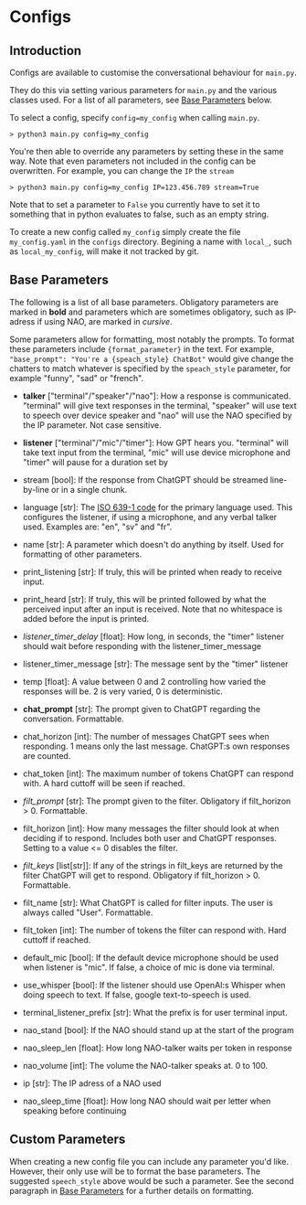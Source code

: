 # Configs

## Introduction
Configs are available to customise the conversational behaviour for `main.py`. 

They do this via setting various parameters for `main.py` and the various classes used. For a list of all parameters, see [Base Parameters](#base-parameters) below. 

To select a config, specify `config=my_config` when calling `main.py`. 
```
> python3 main.py config=my_config
```

You're then able to override any parameters by setting these in the same way. Note that even parameters not included in the config can be overwritten. For example, you can change the `IP`  the `stream` 
```
> python3 main.py config=my_config IP=123.456.789 stream=True
```
Note that to set a parameter to `False` you currently have to set it to something that in python evaluates to false, such as an empty string. 

To create a new config called `my_config` simply create the file `my_config.yaml` in the `configs` directory. Begining a name with `local_`, such as `local_my_config`, will make it not tracked by git. 

## Base Parameters

The following is a list of all base parameters. Obligatory parameters are marked in **bold** and parameters which are sometimes obligatory, such as IP-adress if using NAO, are marked in *cursive*.

Some parameters allow for formatting, most notably the prompts. To format these parameters include `{format_parameter}` in the text. For example, `"base_prompt": "You're a {speach_style} ChatBot"` would give change the chatters to match whatever is specified by the `speach_style` parameter, for example "funny", "sad" or "french".

- **talker** ["terminal"/"speaker"/"nao"]: How a response is communicated. "terminal" will give text responses in the terminal, "speaker" will use text to speech over device speaker and "nao" will use the NAO specified by the IP parameter. Not case sensitive.

- **listener** ["terminal"/"mic"/"timer"]: How GPT hears you. "terminal" will take text input from the terminal, "mic" will use device microphone and "timer" will pause for a duration set by 

- stream [bool]: If the response from ChatGPT should be streamed line-by-line or in a single chunk.

- language [str]: The [ISO 639-1 code](https://en.wikipedia.org/wiki/List_of_ISO_639-1_codes) for the primary language used. This configures the listener, if using a microphone, and any verbal talker used. Examples are: "en", "sv" and "fr". 

- name [str]: A parameter which doesn't do anything by itself. Used for formatting of other parameters.

- print_listening [str]: If truly, this will be printed when ready to receive input. 

- print_heard [str]: If truly, this will be printed followed by what the perceived input after an input is received. Note that no whitespace is added before the input is printed.

- *listener_timer_delay* [float]: How long, in seconds, the "timer" listener should wait before responding with the listener_timer_message

- listener_timer_message [str]: The message sent by the "timer" listener

- temp [float]: A value between 0 and 2 controlling how varied the responses will be. 2 is very varied, 0 is deterministic.

- **chat_prompt** [str]: The prompt given to ChatGPT regarding the conversation. Formattable. 

- chat_horizon [int]: The number of messages ChatGPT sees when responding. 1 means only the last message. ChatGPT:s own responses are counted.

- chat_token [int]: The maximum number of tokens ChatGPT can respond with. A hard cuttoff will be seen if reached.

- *filt_prompt* [str]: The prompt given to the filter. Obligatory if filt_horizon > 0. Formattable. 

- filt_horizon [int]: How many messages the filter should look at when deciding if to respond. Includes both user and ChatGPT responses. Setting to a value <= 0 disables the filter. 

- *filt_keys* [list[str]]: If any of the strings in filt_keys are returned by the filter ChatGPT will get to respond. Obligatory if filt_horizon > 0. Formattable. 

- filt_name [str]: What ChatGPT is called for filter inputs. The user is always called "User". Formattable.

- filt_token [int]: The number of tokens the filter can respond with. Hard cuttoff if reached. 

- default_mic [bool]: If the default device microphone should be used when listener is "mic". If false, a choice of mic is done via terminal.

- use_whisper [bool]: If the listener should use OpenAI:s Whisper when doing speech to text. If false, google text-to-speech is used. 

- terminal_listener_prefix [str]: What the prefix is for user terminal input.

- nao_stand [bool]: If the NAO should stand up at the start of the program

- nao_sleep_len [float]: How long NAO-talker waits per token in response

- nao_volume [int]: The volume the NAO-talker speaks at. 0 to 100.

- ip [str]: The IP adress of a NAO used

- nao_sleep_time [float]: How long NAO should wait per letter when speaking before continuing

## Custom Parameters

When creating a new config file you can include any parameter you'd like. However, their only use will be to format the base parameters. The suggested `speech_style` above would be such a parameter. See the second paragraph in [Base Parameters](#base-parameters) for a further details on formatting. 